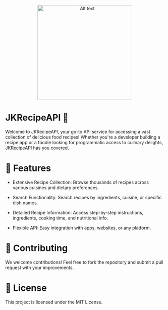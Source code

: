 <p align="center">
  <img src="https://avatars.githubusercontent.com/u/196493390?s=200&v=4" alt="Alt text" height="300">   
</p>

# JKRecipeAPI 🍳

Welcome to JKRecipeAPI, your go-to API service for accessing a vast collection of delicious food recipes! Whether you're a developer building a recipe app or a foodie looking for programmatic access to culinary delights, JKRecipeAPI has you covered.

# 🌟 Features

- Extensive Recipe Collection: Browse thousands of recipes across various cuisines and dietary preferences.

- Search Functionality: Search recipes by ingredients, cuisine, or specific dish names.

- Detailed Recipe Information: Access step-by-step instructions, ingredients, cooking time, and nutritional info.

- Flexible API: Easy integration with apps, websites, or any platform.

# 💃 Contributing

We welcome contributions! Feel free to fork the repository and submit a pull request with your improvements.

# 📃 License

This project is licensed under the MIT License.
